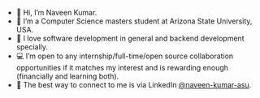 - 👋 Hi, I’m Naveen Kumar.
- 👀 I’m a Computer Science masters student at Arizona State University, USA.
- 💞️ I love software development in general and backend development specially.
- 💻 I’m open to any internship/full-time/open source collaboration opportunities if it matches my interest and is rewarding enough (financially and learning both).
- 💬 The best way to connect to me is via LinkedIn [@naveen-kumar-asu](https://www.linkedin.com/in/naveen-kumar-asu/). 

<!---
personal-naveenkumar/personal-naveenkumar is a ✨ special ✨ repository because its `README.md` (this file) appears on your GitHub profile.
You can click the Preview link to take a look at your changes.
--->
